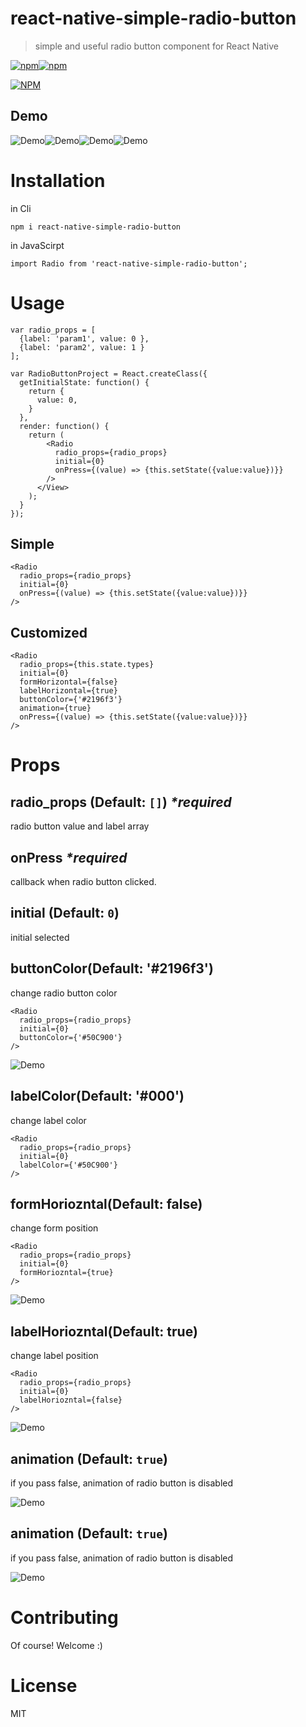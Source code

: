 # react-native-simple-radio-button
> simple and useful radio button component for React Native

[![npm](https://img.shields.io/npm/v/react-native-simple-radio-button.svg)]()[![npm](https://img.shields.io/npm/l/react-native-simple-radio-button.svg)]()

[![NPM](https://nodei.co/npm/react-native-simple-radio-button.png?downloads=true&downloadRank=true&stars=true)](https://nodei.co/npm/react-native-simple-radio-button/)


Demo
---

![Demo](./doc/demo_1.gif)![Demo](./doc/demo_2.gif)![Demo](./doc/demo_3.gif)![Demo](./doc/demo_4.gif)

# Installation

in Cli

```
npm i react-native-simple-radio-button
```

in JavaScirpt

```
import Radio from 'react-native-simple-radio-button';
```


# Usage

```
var radio_props = [
  {label: 'param1', value: 0 },
  {label: 'param2', value: 1 }
];

var RadioButtonProject = React.createClass({
  getInitialState: function() {
    return {
      value: 0,
    }
  },
  render: function() {
    return (
        <Radio
          radio_props={radio_props}
          initial={0}
          onPress={(value) => {this.setState({value:value})}}
        />
      </View>
    );
  }
});
```

Simple
---
```
<Radio
  radio_props={radio_props}
  initial={0}
  onPress={(value) => {this.setState({value:value})}}
/>

```

Customized
---
```
<Radio
  radio_props={this.state.types}
  initial={0}
  formHorizontal={false}
  labelHorizontal={true}
  buttonColor={'#2196f3'}
  animation={true}
  onPress={(value) => {this.setState({value:value})}}
/>
```


# Props

## radio_props (Default: `[]`) _*required_
radio button value and label array

## onPress _*required_
callback when radio button clicked. 

## initial (Default: `0`)
initial selected



## buttonColor(Default: '#2196f3')
change radio button color 

```
<Radio
  radio_props={radio_props}
  initial={0}
  buttonColor={'#50C900'}
/>
```

![Demo](./doc/button_color.jpg)

## labelColor(Default: '#000')
change label color 

```
<Radio
  radio_props={radio_props}
  initial={0}
  labelColor={'#50C900'}
/>
```


## formHoriozntal(Default: false)
change form position

```
<Radio
  radio_props={radio_props}
  initial={0}
  formHoriozntal={true}
/>
```

![Demo](./doc/form_horizontal.jpg)


## labelHoriozntal(Default: true)
change label position

```
<Radio
  radio_props={radio_props}
  initial={0}
  labelHoriozntal={false}
/>
```

![Demo](./doc/label_horizontal.jpg)

## animation (Default: `true`)
if you pass false, animation of radio button is disabled

![Demo](./doc/demo_1.gif)

## animation (Default: `true`)
if you pass false, animation of radio button is disabled

![Demo](./doc/demo_1.gif)

# Contributing
Of course! Welcome :)


# License
MIT
